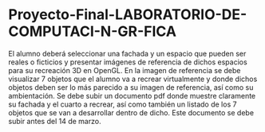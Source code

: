 # Proyecto-Final-LABORATORIO-DE-COMPUTACI-N-GR-FICA
El alumno deberá seleccionar una fachada y un espacio que pueden ser reales o ficticios y presentar imágenes de referencia de dichos espacios para su recreación 3D en OpenGL. En la imagen de referencia se debe visualizar 7 objetos que el alumno va a recrear virtualmente y donde dichos objetos deben ser lo más parecido a su imagen de referencia, así como su ambientación. Se debe subir un documento pdf donde muestre claramente su fachada y el cuarto a recrear, así como también un listado de los 7 objetos que se van a desarrollar dentro de dicho. Este documento se debe subir antes del 14 de marzo.
